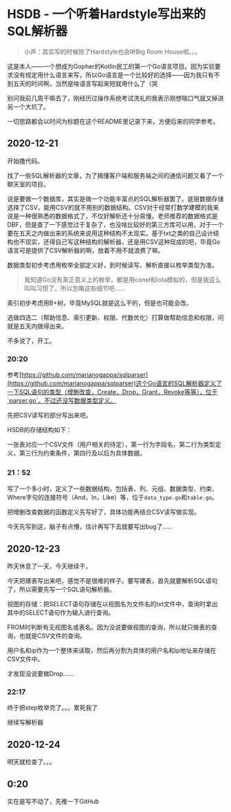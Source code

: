 # HSDB - 一个听着Hardstyle写出来的SQL解析器

> 小声：其实写的时候除了Hardstyle也会听Big Room House啦。。。

这是本人——一个想成为Gopher的Kotlin民工的第一个Go语言项目。因为实验要求没有规定用什么语言来写，所以Go语言是一个比较好的选择——因为我只有不到五天的时间啊，当然是啥语言写起来短就用什么了（哭

别问我前几周干嘛去了，刚经历过操作系统考试洗礼的我表示刚想喘口气就又掉进另一个大坑了。

一切思路都会以时间为标题在这个README里记录下来，方便后来的同学参考。

## 2020-12-21

开始撸代码。

找了一些SQL解析器的文章，为了搞懂客户端和服务端之间的通信问题又看了一个聊天室的项目。

说是要做一个数据库，其实是做一个功能丰富点的SQL解析器罢了。底层数据存储选择了CSV，能用CSV的就不用别的数据结构。CSV对于经常打数学建模的我来说是一种很熟悉的数据格式了，不仅好解析还十分易懂。老师推荐的数据格式是DBF，但是查了一下感觉过于复杂了，也没啥比较好的第三方库可以用，对于一个要在五天之内做出来的系统来说用这种结构不太现实。基于txt之类的自己设计结构也不现实，还得自己写这种结构的解析器，还是用CSV这种现成的吧，毕竟Go语言可是提供了CSV解析器的啊，放着不用不就浪费了嘛。

数据类型初步考虑用枚举全部定义好，到时候读写、解析直接以枚举类型为准。

> 我知道Go没有真正意义上的枚举，都是用const和iota模拟的，但是我这么叫叫习惯了，所以忽略这些细节吧……

索引初步考虑用B+树，毕竟MySQL就是这么干的，但是也可能会改。

选做四选二（帮助信息、索引更新、权限、代数优化）打算做帮助信息和权限，问就是五天内做得出来。

不多说了，开工。

### 20:20

参考[https://github.com/marianogappa/sqlparser](https://github.com/marianogappa/sqlparser)这个Go语言的SQL解析器定义了一下SQL语句的类型（增删改查，Create，Drop，Grant，Revoke等等），位于`parser.go`。不过还没写数据类型定义。

先把CSV读写的部分写出来吧。

HSDB的存储结构如下：

一张表对应一个CSV文件（用户相关的待定），第一行为字段名，第二行为类型定义，第三行为约束条件，第四行及以后为具体数据。

### 21：52

写了一个多小时，定义了一些数据结构，包括表、列、元组、数据类型、约束、Where字句的连接符号（And，In，Like）等，位于`data_type.go`和`table.go`。

把增删改查数据的函数定义先写好了，具体功能再结合CSV读写做实现。

今天先写到这，脑子有点懵，估计再写下去就要写出bug了……

## 2020-12-23

昨天休息了一天，今天继续干。

今天把建表写出来吧，感觉不是很难的样子。要写建表，首先就要解析SQL语句了，所以需要先写一个SQL语句解析器。

视图的存储：把SELECT语句存储在以视图名为文件名的txt文件中，查询时拿出其中的SELECT语句作为输入进行查询。

FROM时判断有无视图名或表名。因为没说要做视图的查询，所以就只做表的查询，也就是CSV文件的查询。

用户名和ip作为一个整体来读取，然后再分割为具体的用户名和ip地址来存储在CSV文件中。

才发现没说要做Drop……

### 22:17

终于把step枚举完了。。。累死我了

继续写解析器

## 2020-12-24

明天就检查了。。。

## 0:20
实在是写不动了，先推一下GitHub
